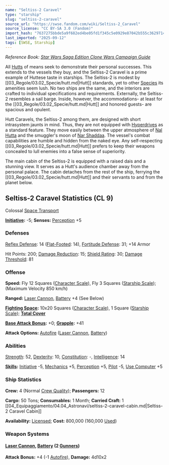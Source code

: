 ```yaml
---
name: "Seltiss-2 Caravel"
type: "starship"
slug: "seltiss-2-caravel"
source_url: "https://swse.fandom.com/wiki/Seltiss-2_Caravel"
source_license: "CC BY-SA 3.0 (Fandom)"
import_hash: "7637275bbde5a9f682ed4be05fd1f345c5e0929e87042b555c3629714eb930fb"
last_imported: "2025-09-12"
tags: [SWSE, Starship]
---
```

*Reference Book: [Star Wars Saga Edition Clone Wars Campaign Guide](https://swse.fandom.com/wiki/Star_Wars_Saga_Edition_Clone_Wars_Campaign_Guide)*

All [Hutts](https://swse.fandom.com/wiki/Hutts) of means seek to demonstrate their personal successes. This extends to the vessels they buy, and the Seltiss-2 Caravel is a prime example of Huttese taste in starships. The Seltiss-2 is modest by [[03_Regole/03.02_Specie/hutt.md|Hutt]] standards, yet to other [Species](https://swse.fandom.com/wiki/Species) its amenities seem lush. No two ships are the same, and the interiors are crafted to individual specifications and requirements. Externally, the Seltiss-2 resembles a sail barge. Inside, however, the accommodations- at least for the [[03_Regole/03.02_Specie/hutt.md|Hutt]] and honored guests- are spacious and opulent.

Hutt Caravels, the Seltiss-2 among them, are designed with short intrasystem jaunts in mind. Thus, they are not equipped with [Hyperdrives](https://swse.fandom.com/wiki/Hyperdrives) as a standard feature. They move easily between the upper atmosphere of [Nal Hutta](https://swse.fandom.com/wiki/Nal_Hutta) and the smuggler's moon of [Nar Shaddaa](https://swse.fandom.com/wiki/Nar_Shaddaa). The vessel's combat capabilities are humble and hidden from the naked eye. Any self-respecting [[03_Regole/03.02_Specie/hutt.md|Hutt]] prefers to keep their weapons concealed to lull enemies into a false sense of superiority.

The main cabin of the Seltiss-2 is equipped with a raised dais and a stunning view. It serves as a Hutt's audience chamber away from the personal palace. The cabin detaches from the rest of the ship, ferrying the [[03_Regole/03.02_Specie/hutt.md|Hutt]] and their servants to and from the planet below.
## Seltiss-2 Caravel Statistics (CL 9)
Colossal [Space Transport](https://swse.fandom.com/wiki/Space_Transport)

**[Initiative](https://swse.fandom.com/wiki/Initiative):** -5; **Senses:** [Perception](https://swse.fandom.com/wiki/Perception) +5
### Defenses
[Reflex Defense](https://swse.fandom.com/wiki/Reflex_Defense_(Vehicles)): 14 ([Flat-Footed](https://swse.fandom.com/wiki/Flat-Footed): 14), [Fortitude Defense](https://swse.fandom.com/wiki/Fortitude_Defense_(Vehicles)): 31; +14 Armor

Hit Points: 200; [Damage Reduction](https://swse.fandom.com/wiki/Damage_Reduction): 15; [Shield Rating](https://swse.fandom.com/wiki/Shield_Rating): 30; [Damage Threshold](https://swse.fandom.com/wiki/Damage_Threshold_(Vehicles)): 81
### Offense
**Speed:** Fly 12 Squares ([Character Scale](https://swse.fandom.com/wiki/Character_Scale)), Fly 3 Squares ([Starship Scale](https://swse.fandom.com/wiki/Starship_Scale)); (Maximum Velocity 850 km/h)

**Ranged:** [Laser Cannon](https://swse.fandom.com/wiki/Laser_Cannon), [Battery](https://swse.fandom.com/wiki/Battery) +4 (See Below)

**[Fighting Space](https://swse.fandom.com/wiki/Fighting_Space):** 10x20 Squares ([Character Scale](https://swse.fandom.com/wiki/Character_Scale)), 1 Square ([Starship Scale](https://swse.fandom.com/wiki/Starship_Scale)); **[Total Cover](https://swse.fandom.com/wiki/Total_Cover)**

**[Base Attack Bonus](https://swse.fandom.com/wiki/Base_Attack_Bonus):** +0; **[Grapple](https://swse.fandom.com/wiki/Grapple):** +41

**Attack Options:** [Autofire](https://swse.fandom.com/wiki/Autofire_(Vehicle_Combat)) ([Laser Cannon](https://swse.fandom.com/wiki/Laser_Cannon), [Battery](https://swse.fandom.com/wiki/Battery))
### Abilities
[Strength](https://swse.fandom.com/wiki/Strength): 52, [Dexterity](https://swse.fandom.com/wiki/Dexterity): 10, [Constitution](https://swse.fandom.com/wiki/Constitution): -, [Intelligence](https://swse.fandom.com/wiki/Intelligence): 14

**[Skills](https://swse.fandom.com/wiki/Skills):** [Initiative](https://swse.fandom.com/wiki/Initiative) -5, [Mechanics](https://swse.fandom.com/wiki/Mechanics) +5, [Perception](https://swse.fandom.com/wiki/Perception) +5, [Pilot](https://swse.fandom.com/wiki/Pilot) -5, [Use Computer](https://swse.fandom.com/wiki/Use_Computer) +5
### Ship Statistics
**Crew:** 4 (Normal [Crew Quality](https://swse.fandom.com/wiki/Crew_Quality)); **Passengers:** 12

**Cargo:** 50 Tons; **Consumables:** 1 Month; **Carried Craft:** 1 [[04_Equipaggiamento/04.04_Astronavi/seltiss-2-caravel-cabin.md|Seltiss-2 Caravel Cabin]]

**Availability:** [Licensed](https://swse.fandom.com/wiki/Licensed); **Cost:** 800,000 (160,000 [Used](https://swse.fandom.com/wiki/Used))
### Weapon Systems
#### **[Laser Cannon](https://swse.fandom.com/wiki/Laser_Cannon), [Battery](https://swse.fandom.com/wiki/Battery) (2 [Gunners](https://swse.fandom.com/wiki/Gunners))**
**Attack Bonus:** +4 (-1 [Autofire](https://swse.fandom.com/wiki/Autofire_(Vehicle_Combat))), **Damage:** 4d10x2